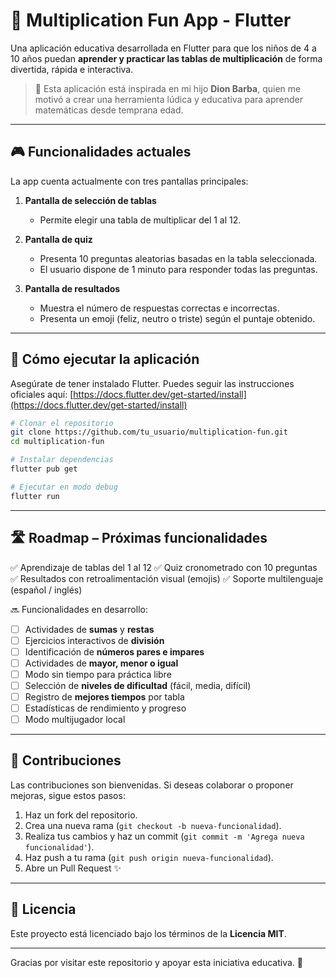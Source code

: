 # 📱 Multiplication Fun App - Flutter

Una aplicación educativa desarrollada en Flutter para que los niños de 4 a 10 años puedan **aprender y practicar las tablas de multiplicación** de forma divertida, rápida e interactiva.

> 🧒 Esta aplicación está inspirada en mi hijo **Dion Barba**, quien me motivó a crear una herramienta lúdica y educativa para aprender matemáticas desde temprana edad.

---

## 🎮 Funcionalidades actuales

La app cuenta actualmente con tres pantallas principales:

1. **Pantalla de selección de tablas**

   * Permite elegir una tabla de multiplicar del 1 al 12.

2. **Pantalla de quiz**

   * Presenta 10 preguntas aleatorias basadas en la tabla seleccionada.
   * El usuario dispone de 1 minuto para responder todas las preguntas.

3. **Pantalla de resultados**

   * Muestra el número de respuestas correctas e incorrectas.
   * Presenta un emoji (feliz, neutro o triste) según el puntaje obtenido.

---

## 🚀 Cómo ejecutar la aplicación

Asegúrate de tener instalado Flutter. Puedes seguir las instrucciones oficiales aquí: [https://docs.flutter.dev/get-started/install](https://docs.flutter.dev/get-started/install)

```bash
# Clonar el repositorio
git clone https://github.com/tu_usuario/multiplication-fun.git
cd multiplication-fun

# Instalar dependencias
flutter pub get

# Ejecutar en modo debug
flutter run
```

---

## 🛣️ Roadmap – Próximas funcionalidades

✅ Aprendizaje de tablas del 1 al 12
✅ Quiz cronometrado con 10 preguntas
✅ Resultados con retroalimentación visual (emojis)
✅ Soporte multilenguaje (español / inglés)

🔜 Funcionalidades en desarrollo:

* [ ] Actividades de **sumas** y **restas**
* [ ] Ejercicios interactivos de **división**
* [ ] Identificación de **números pares e impares**
* [ ] Actividades de **mayor, menor o igual**
* [ ] Modo sin tiempo para práctica libre
* [ ] Selección de **niveles de dificultad** (fácil, media, difícil)
* [ ] Registro de **mejores tiempos** por tabla
* [ ] Estadísticas de rendimiento y progreso
* [ ] Modo multijugador local

---

## 🤝 Contribuciones

Las contribuciones son bienvenidas. Si deseas colaborar o proponer mejoras, sigue estos pasos:

1. Haz un fork del repositorio.
2. Crea una nueva rama (`git checkout -b nueva-funcionalidad`).
3. Realiza tus cambios y haz un commit (`git commit -m 'Agrega nueva funcionalidad'`).
4. Haz push a tu rama (`git push origin nueva-funcionalidad`).
5. Abre un Pull Request ✨

---

## 📄 Licencia

Este proyecto está licenciado bajo los términos de la **Licencia MIT**.

---

Gracias por visitar este repositorio y apoyar esta iniciativa educativa. 🙌
